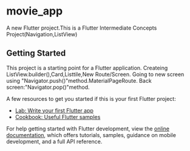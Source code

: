 # movie_app

A new Flutter project.This is a Flutter Intermediate Concepts Project(Navigation,ListView)

## Getting Started

This project is a starting point for a Flutter application.
Createing ListView.builder(),Card,Listtile,New Route/Screen.
Going to new screen using "Navigator.push()"method.MaterialPageRoute.
Back screen:"Navigator.pop()"method.     

A few resources to get you started if this is your first Flutter project:

- [Lab: Write your first Flutter app](https://docs.flutter.dev/get-started/codelab)
- [Cookbook: Useful Flutter samples](https://docs.flutter.dev/cookbook)

For help getting started with Flutter development, view the
[online documentation](https://docs.flutter.dev/), which offers tutorials,
samples, guidance on mobile development, and a full API reference.
